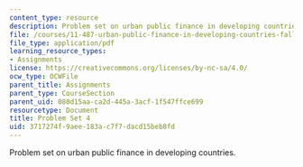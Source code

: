 ```yaml
---
content_type: resource
description: Problem set on urban public finance in developing countries.
file: /courses/11-487-urban-public-finance-in-developing-countries-fall-2004/3717274f9aee183ac7f7dacd15beb8fd_ps4.pdf
file_type: application/pdf
learning_resource_types:
- Assignments
license: https://creativecommons.org/licenses/by-nc-sa/4.0/
ocw_type: OCWFile
parent_title: Assignments
parent_type: CourseSection
parent_uid: 080d15aa-ca2d-445a-3acf-1f547ffce699
resourcetype: Document
title: Problem Set 4
uid: 3717274f-9aee-183a-c7f7-dacd15beb8fd
---
```

Problem set on urban public finance in developing countries.